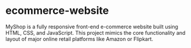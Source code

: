 # ecommerce-website
MyShop is a fully responsive front-end e-commerce website built using HTML, CSS, and JavaScript. This project mimics the core functionality and layout of major online retail platforms like Amazon or Flipkart.
